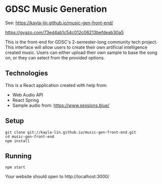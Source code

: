 # GDSC Music Generation

See: https://kayla-lin.github.io/music-gen-front-end/

https://gyazo.com/73ed4ab1c54c012c06213befdeab30a5

This is the front-end for GDSC's 2-semester-long community tech project. This interface will allow users to create their own artificial intelligence created music. Users can either upload their own sample to base the song on, or they can select from the provided options.

[logo]: https://github.com/adam-p/markdown-here/raw/master/src/common/images/icon48.png "Logo Title Text 2"

## Technologies
This is a React application created with help from:
* Web Audio API
* React Spring
* Sample audio from: https://www.sessions.blue/

## Setup
```
git clone git://kayla-lin.github.io/music-gen-front-end.git
cd music-gen-front-end
npm install
```
## Running
```
npm start
```
Your website should open to http://localhost:3000/
